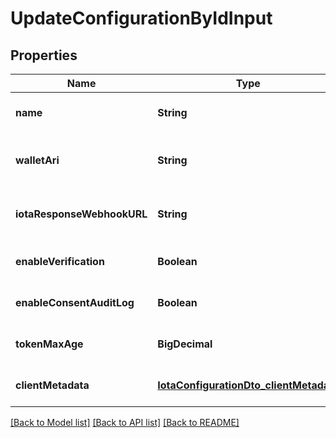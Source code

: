 # UpdateConfigurationByIdInput

## Properties

| Name                       | Type                                                                              | Description                              | Notes                        |
| -------------------------- | --------------------------------------------------------------------------------- | ---------------------------------------- | ---------------------------- |
| **name**                   | **String**                                                                        | The name of the config                   | [optional] [default to null] |
| **walletAri**              | **String**                                                                        | The wallet Ari that will be used to sign | [optional] [default to null] |
| **iotaResponseWebhookURL** | **String**                                                                        | webhook to call when data is ready       | [optional] [default to null] |
| **enableVerification**     | **Boolean**                                                                       |                                          | [optional] [default to null] |
| **enableConsentAuditLog**  | **Boolean**                                                                       |                                          | [optional] [default to null] |
| **tokenMaxAge**            | **BigDecimal**                                                                    | token time to live in seconds            | [optional] [default to null] |
| **clientMetadata**         | [**IotaConfigurationDto_clientMetadata**](IotaConfigurationDto_clientMetadata.md) |                                          | [optional] [default to null] |

[[Back to Model list]](../README.md#documentation-for-models) [[Back to API list]](../README.md#documentation-for-api-endpoints) [[Back to README]](../README.md)
